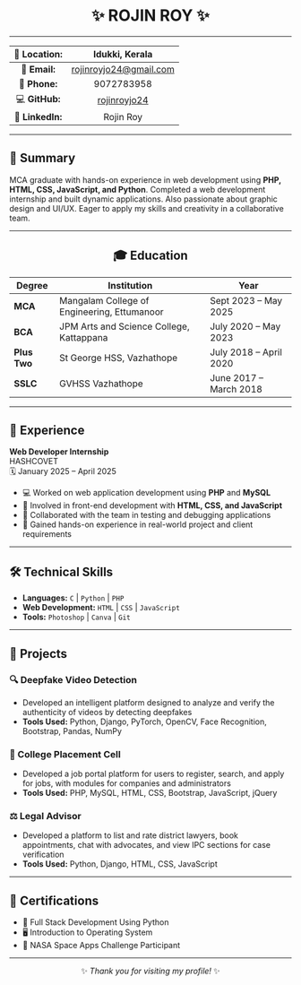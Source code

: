 <div align="center">

# ✨ ROJIN ROY ✨

---

| 📍 **Location:** | Idukki, Kerala |
|:---:|:---:|
| 📧 **Email:** | [rojinroyjo24@gmail.com](mailto:rojinroyjo24@gmail.com) |
| 📱 **Phone:** | 9072783958 |
| 💻 **GitHub:** | [rojinroyjo24](https://github.com/rojinroyjo24) |
| 🔗 **LinkedIn:** | Rojin Roy |

</div>

---

## 📝 Summary

MCA graduate with hands-on experience in web development using **PHP, HTML, CSS, JavaScript, and Python**. Completed a web development internship and built dynamic applications. Also passionate about graphic design and UI/UX. Eager to apply my skills and creativity in a collaborative team.

---

<div align="center">

## 🎓 Education

| Degree | Institution | Year |
|--------|-------------|------|
| **MCA** | Mangalam College of Engineering, Ettumanoor | Sept 2023 – May 2025 |
| **BCA** | JPM Arts and Science College, Kattappana | July 2020 – May 2023 |
| **Plus Two** | St George HSS, Vazhathope | July 2018 – April 2020 |
| **SSLC** | GVHSS Vazhathope | June 2017 – March 2018 |

</div>

---

## 💼 Experience

**Web Developer Internship**  
HASHCOVET  
🗓️ January 2025 – April 2025

- 💻 Worked on web application development using **PHP** and **MySQL**
- 🎨 Involved in front-end development with **HTML, CSS, and JavaScript**
- 🤝 Collaborated with the team in testing and debugging applications
- 🚀 Gained hands-on experience in real-world project and client requirements

---

## 🛠️ Technical Skills

- **Languages:** `C` | `Python` | `PHP`
- **Web Development:** `HTML` | `CSS` | `JavaScript`
- **Tools:** `Photoshop` | `Canva` | `Git`

---

## 🚀 Projects

### 🔍 Deepfake Video Detection
- Developed an intelligent platform designed to analyze and verify the authenticity of videos by detecting deepfakes
- **Tools Used:** Python, Django, PyTorch, OpenCV, Face Recognition, Bootstrap, Pandas, NumPy

### 🏫 College Placement Cell
- Developed a job portal platform for users to register, search, and apply for jobs, with modules for companies and administrators
- **Tools Used:** PHP, MySQL, HTML, CSS, Bootstrap, JavaScript, jQuery

### ⚖️ Legal Advisor
- Developed a platform to list and rate district lawyers, book appointments, chat with advocates, and view IPC sections for case verification
- **Tools Used:** Python, Django, HTML, CSS, JavaScript

---

## 📜 Certifications

- 🏅 Full Stack Development Using Python
- 🖥️ Introduction to Operating System
- 🚀 NASA Space Apps Challenge Participant

---

<div align="center">

✨ _Thank you for visiting my profile!_ ✨

</div>